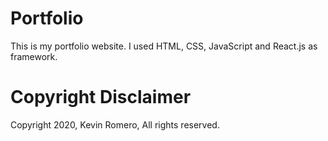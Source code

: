 # Portfolio
This is my portfolio website. I used HTML, CSS, JavaScript and React.js as framework.

# Copyright Disclaimer
Copyright 2020, Kevin Romero, All rights reserved.
